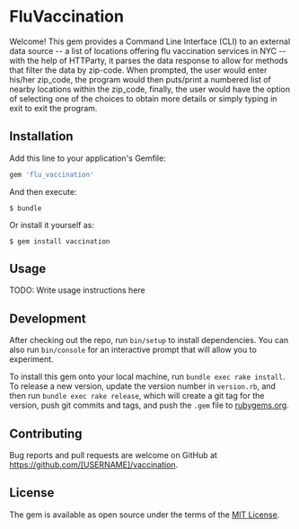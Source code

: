 # FluVaccination

Welcome! This gem provides a Command Line Interface (CLI) to an external data source -- a list of locations offering flu vaccination services in NYC -- with the help of HTTParty, it parses the data response to allow for methods that filter the data by zip-code. When prompted, the user would enter his/her zip_code, the program would then puts/print a numbered list of nearby locations within the zip_code, finally, the user would have the option of selecting one of the choices to obtain more details or simply typing in exit to exit the program. 

## Installation

Add this line to your application's Gemfile:

```ruby
gem 'flu_vaccination'
```

And then execute:

    $ bundle

Or install it yourself as:

    $ gem install vaccination

## Usage

TODO: Write usage instructions here

## Development

After checking out the repo, run `bin/setup` to install dependencies. You can also run `bin/console` for an interactive prompt that will allow you to experiment.

To install this gem onto your local machine, run `bundle exec rake install`. To release a new version, update the version number in `version.rb`, and then run `bundle exec rake release`, which will create a git tag for the version, push git commits and tags, and push the `.gem` file to [rubygems.org](https://rubygems.org).

## Contributing

Bug reports and pull requests are welcome on GitHub at https://github.com/[USERNAME]/vaccination.

## License

The gem is available as open source under the terms of the [MIT License](https://opensource.org/licenses/MIT).
